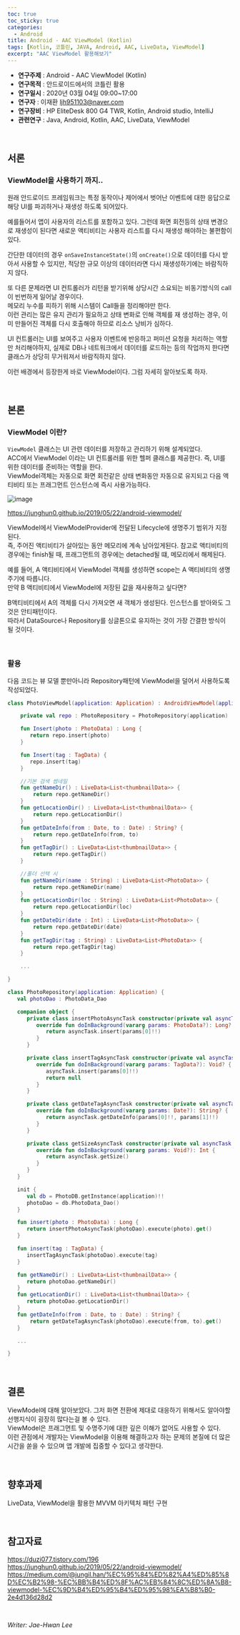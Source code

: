 ```yaml
---
toc: true
toc_sticky: true
categories:
  - Android
title: Android - AAC ViewModel (Kotlin)
tags: [Kotlin, 코틀린, JAVA, Android, AAC, LiveData, ViewModel]
excerpt: "AAC ViewModel 활용해보기"
---
```


* **연구주제** : Android - AAC ViewModel (Kotlin)
* **연구목적** : 안드로이드에서의 코틀린 활용
* **연구일시** : 2020년 03월 04일 09:00~17:00
* **연구자** : 이재환 <ljh951103@naver.com>
* **연구장비** : HP EliteDesk 800 G4 TWR, Kotlin, Android studio, IntelliJ
* **관련연구** : Java, Android, Kotlin, AAC, LiveData, ViewModel

<br>
   
## 서론

### **ViewModel을 사용하기 까지..**

원래 안드로이드 프레임워크는 특정 동작이나 제어에서 벗어난 이벤트에 대한 응답으로 해당 UI를 파괴하거나 재생성 하도록 되어있다. 

예를들어서 앱이 사용자의 리스트를 포함하고 있다. 그런데 화면 회전등의 상태 변경으로 재생성이 된다면 새로운 액티비티는 사용자 리스트를 다시 재생성 해야하는 불편함이 있다.  

간단한 데이터의 경우 `onSaveInstanceState()`의 `onCreate()`으로 데이터를 다시 받아서 사용할 수 있지만, 적당한 규모 이상의 데이터라면 다시 재생성하기에는 바람직하지 않다.

또 다른 문제라면 UI 컨트롤러가 리턴을 받기위해 상당시간 소요되는 비동기방식의 call이 빈번하게 일어날 경우이다.  
메모리 누수를 피하기 위해 시스템이 Call들을 정리해야만 한다.  
이런 관리는 많은 유지 관리가 필요하고 상태 변화로 인해 객체를 재 생성하는 경우, 이미 만들어진 객체를 다시 호출해야 하므로 리소스 낭비가 심하다.

UI 컨트롤러는 UI를 보여주고 사용자 이벤트에 반응하고 퍼미션 요청을 처리하는 역할만 처리해야하지, 실제로 DB나 네트워크에서 데이터를 로드하는 등의 작업까지 한다면 클래스가 상당히 무거워져서 바람직하지 않다. 

이런 배경에서 등장한게 바로 ViewModel이다. 그럼 자세히 알아보도록 하자.

<br>
   
## 본론

### **ViewModel 이란?**

`ViewModel` 클래스는 UI 관련 데이터를 저장하고 관리하기 위해 설계되었다.  
ACC에서 ViewModel 이라는 UI 컨트롤러를 위한 헬퍼 클래스를 제공한다. 즉, UI를 위한 데이터를 준비하는 역할을 한다.  
ViewModel객체는 자동으로 화면 회전같은 상태 변화동안 자동으로 유지되고 다음 액티비티 또는 프래그먼트 인스턴스에 즉시 사용가능하다.

![image](https://user-images.githubusercontent.com/57826388/75570497-9a651280-5a9a-11ea-97aa-29750175228b.png)


<https://junghun0.github.io/2019/05/22/android-viewmodel/>

ViewModel에서 ViewModelProvider에 전달된 Lifecycle에 생명주기 범위가 지정된다.  
즉, 주어진 액티비티가 살아있는 동안 메모리에 계속 남아있게된다.
참고로 액티비티의 경우에는 finish될 때, 프래그먼트의 경우에는 detached될 떄, 메모리에서 해제된다.

예를 들어, A 액티비티에서 ViewModel 객체를 생성하면 scope는 A 액티비티의 생명주기에 따릅니다.  
만약 B 액티비티에서 ViewModel에 저장된 값을 재사용하고 싶다면?

B액티비티에서 A의 객체를 다시 가져오면 새 객체가 생성된다. 인스턴스를 받아와도 그것은 안티패턴이다.  
따라서 DataSource나 Repository를 싱글톤으로 유지하는 것이 가장 간결한 방식이 될 것이다.  

<br>

### **활용**

다음 코드는 뷰 모델 뿐만아니라 Repository패턴에 ViewModel을 덜어서 사용하도록 작성되었다.

````kotlin
class PhotoViewModel(application: Application) : AndroidViewModel(application) {

    private val repo : PhotoRepository = PhotoRepository(application)

    fun Insert(photo : PhotoData) : Long {
       return repo.insert(photo)
    }

    fun Insert(tag : TagData) {
       repo.insert(tag)
    }

    //기본 검색 썸네일
    fun getNameDir() : LiveData<List<thumbnailData>> {
        return repo.getNameDir()
    }
    fun getLocationDir() : LiveData<List<thumbnailData>> {
        return repo.getLocationDir()
    }
    fun getDateInfo(from : Date, to : Date) : String? {
        return repo.getDateInfo(from, to)
    }
    fun getTagDir() : LiveData<List<thumbnailData>> {
        return repo.getTagDir()
    }

    //폴더 선택 시
    fun getNameDir(name : String) : LiveData<List<PhotoData>> {
        return repo.getNameDir(name)
    }
    fun getLocationDir(loc : String) : LiveData<List<PhotoData>> {
        return repo.getLocationDir(loc)
    }
    fun getDateDir(date : Int) : LiveData<List<PhotoData>> {
        return repo.getDateDir(date)
    }
    fun getTagDir(tag : String) : LiveData<List<PhotoData>> {
        return repo.getTagDir(tag)
    }

    ...

}
````

````kotlin
class PhotoRepository(application: Application) {
   val photoDao : PhotoData_Dao

   companion object {
      private class insertPhotoAsyncTask constructor(private val asyncTask: PhotoData_Dao) : AsyncTask<PhotoData, Void, Long>() {
         override fun doInBackground(vararg params: PhotoData?): Long? {
            return asyncTask.insert(params[0]!!)
         }
      }

      private class insertTagAsyncTask constructor(private val asyncTask: PhotoData_Dao) : AsyncTask<TagData, Void, Void>() {
         override fun doInBackground(vararg params: TagData?): Void? {
            asyncTask.insert(params[0]!!)
            return null
         }
      }

      private class getDateTagAsyncTask constructor(private val asyncTask: PhotoData_Dao) : AsyncTask<Date, Void, String>() {
         override fun doInBackground(vararg params: Date?): String? {
            return asyncTask.getDateInfo(params[0]!!, params[1]!!)
         }
      }

      private class getSizeAsyncTask constructor(private val asyncTask: PhotoData_Dao) : AsyncTask<Void, Void, Int>() {
         override fun doInBackground(vararg params: Void?): Int {
            return asyncTask.getSize()
         }
      }
   }

   init {
      val db = PhotoDB.getInstance(application)!!
      photoDao = db.PhotoData_Dao()
   }

   fun insert(photo : PhotoData) : Long {
      return insertPhotoAsyncTask(photoDao).execute(photo).get()
   }

   fun insert(tag : TagData) {
      insertTagAsyncTask(photoDao).execute(tag)
   }

   fun getNameDir() : LiveData<List<thumbnailData>> {
      return photoDao.getNameDir()
   }
   fun getLocationDir() : LiveData<List<thumbnailData>> {
      return photoDao.getLocationDir()
   }
   fun getDateInfo(from : Date, to : Date) : String? {
       return getDateTagAsyncTask(photoDao).execute(from, to).get()
   }

   ...

}
````

<br>
   
## 결론

ViewModel에 대해 알아보았다. 그저 화면 전환에 제대로 대응하기 위해서도 알아야할 선행지식이 굉장히 많다는걸 볼 수 있다.  
 ViewModel은 프래그먼트 및 수명주기에 대한 깊은 이해가 없어도 사용할 수 있다.  
 이런 관점에서 개발자는 ViewModel을 이용해 해결하고자 하는 문제의 본질에 더 많은 시간을 쏟을 수 있으며 앱 개발에 집중할 수 있다고 생각한다.

<br>

## 향후과제

LiveData, ViewModel을 활용한 MVVM 아키텍처 패턴 구현

<br>

## 참고자료

<https://duzi077.tistory.com/196>  
<https://junghun0.github.io/2019/05/22/android-viewmodel/>
<https://medium.com/@jungil.han/%EC%95%84%ED%82%A4%ED%85%8D%EC%B2%98-%EC%BB%B4%ED%8F%AC%EB%84%8C%ED%8A%B8-viewmodel-%EC%9D%B4%ED%95%B4%ED%95%98%EA%B8%B0-2e4d136d28d2>  

<br>

*Writer: Jae-Hwan Lee*
